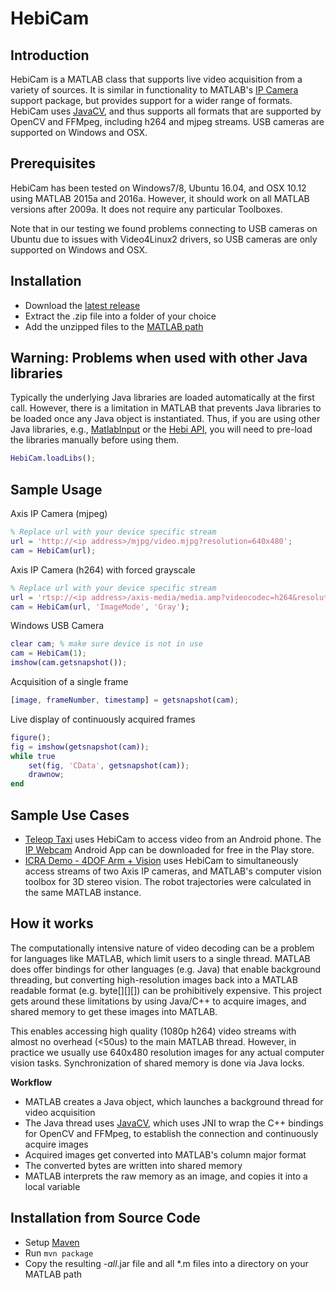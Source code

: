 HebiCam
======

Introduction
------------

HebiCam is a MATLAB class that supports live video acquisition from a variety of sources. It is similar in functionality to MATLAB's [IP Camera](http://se.mathworks.com/hardware-support/ip-camera.html) support package, but provides support for a wider range of formats. HebiCam uses [JavaCV](https://github.com/bytedeco/javacv), and thus supports all formats that are supported by OpenCV and FFMpeg, including h264 and mjpeg streams. USB cameras are supported on Windows and OSX.

Prerequisites
------------
HebiCam has been tested on Windows7/8, Ubuntu 16.04, and OSX 10.12 using MATLAB 2015a and 2016a. However, it should work on all MATLAB versions after 2009a. It does not require any particular Toolboxes.

Note that in our testing we found problems connecting to USB cameras on Ubuntu due to issues with Video4Linux2 drivers, so USB cameras are only supported on Windows and OSX.

Installation
------------
* Download the [latest release](https://github.com/HebiRobotics/HebiCam/releases)
* Extract the .zip file into a folder of your choice
* Add the unzipped files to the [MATLAB path](http://www.mathworks.com/help/matlab/ref/path.html)

## Warning: Problems when used with other Java libraries

Typically the underlying Java libraries are loaded automatically at the first call. However, there is a limitation in MATLAB that prevents Java libraries to be loaded once any Java object is instantiated. Thus, if you are using other Java libraries, e.g., [MatlabInput](https://github.com/HebiRobotics/MatlabInput) or the [Hebi API](http://hebirobotics.com/matlab), you will need to pre-load the libraries manually before using them.

```matlab
HebiCam.loadLibs();
```

Sample Usage
------------
Axis IP Camera (mjpeg)
```matlab
% Replace url with your device specific stream
url = 'http://<ip address>/mjpg/video.mjpg?resolution=640x480';
cam = HebiCam(url);
```

Axis IP Camera (h264) with forced grayscale
```matlab
% Replace url with your device specific stream
url = 'rtsp://<ip address>/axis-media/media.amp?videocodec=h264&resolution=640x480';
cam = HebiCam(url, 'ImageMode', 'Gray');
```

Windows USB Camera
```matlab
clear cam; % make sure device is not in use
cam = HebiCam(1);
imshow(cam.getsnapshot());
```

Acquisition of a single frame
```matlab
[image, frameNumber, timestamp] = getsnapshot(cam);
```

Live display of continuously acquired frames
```matlab
figure();
fig = imshow(getsnapshot(cam));
while true
    set(fig, 'CData', getsnapshot(cam)); 
    drawnow;
end
```

Sample Use Cases
------------
* [Teleop Taxi](https://youtu.be/zaPtxre4tFc) uses HebiCam to access video from an Android phone. The [IP Webcam](https://play.google.com/store/apps/details?id=com.pas.webcam&hl=en) Android App can be downloaded for free in the Play store.
* [ICRA Demo - 4DOF Arm + Vision](https://youtu.be/R0nQSxt8uic) uses HebiCam to simultaneously access streams of two Axis IP cameras, and MATLAB's computer vision toolbox for 3D stereo vision. The robot trajectories were calculated in the same MATLAB instance.

How it works
------------
The computationally intensive nature of video decoding can be a problem for languages like MATLAB, which limit users to a single thread. MATLAB does offer bindings for other languages (e.g. Java) that enable background threading, but converting high-resolution images back into a MATLAB readable format (e.g. byte[][][]) can be prohibitively expensive. This project gets around these limitations by using Java/C++ to acquire images, and shared memory to get these images into MATLAB.

This enables accessing high quality (1080p h264) video streams with almost no overhead (<50us) to the main MATLAB thread. However, in practice we usually use 640x480 resolution images for any actual computer vision tasks. Synchronization of shared memory is done via Java locks.

**Workflow**
* MATLAB creates a Java object, which launches a background thread for video acquisition
* The Java thread uses [JavaCV](https://github.com/bytedeco/javacv), which uses JNI to wrap the C++ bindings for OpenCV and FFMpeg, to establish the connection and continuously acquire images
* Acquired images get converted into MATLAB's column major format
* The converted bytes are written into shared memory
* MATLAB interprets the raw memory as an image, and copies it into a local variable
 
Installation from Source Code
------------
* Setup [Maven](https://maven.apache.org/guides/getting-started/maven-in-five-minutes.html)
* Run `mvn package`
* Copy the resulting *-all*.jar file and all *.m files into a directory on your MATLAB path
